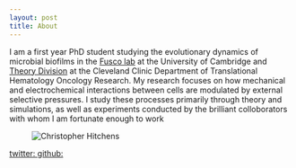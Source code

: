 ```yaml
---
layout: post
title: About
---
```

I am a first year PhD student studying the evolutionary dynamics of microbial biofilms in the [Fusco lab](https://dianafusco.wixsite.com/fuscolab) at the University of Cambridge and [Theory Division](https://www.lerner.ccf.org/thor/scott/lab/) at the Cleveland Clinic Department of Translational Hematology Oncology Research. My research focuses on how mechanical and electrochemical interactions between cells are modulated by external selective pressures. I study these processes primarily through theory and simulations, as well as experiments conducted by the brilliant colloborators with whom I am fortunate enough to work

<figure>
  <img alt="Christopher Hitchens" src="https://i.imgur.com/QMimDqa.jpg" />

</figure>

[twitter: ](https://twitter.com/nkrishnan_)
[github: ](https://github.com/nkrishnan94)
